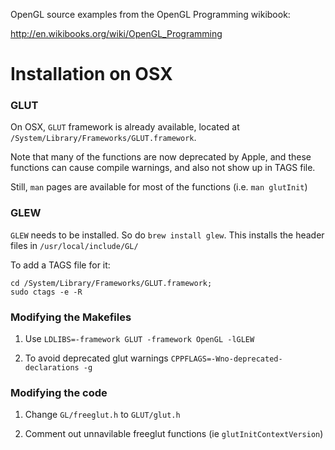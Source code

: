 OpenGL source examples from the OpenGL Programming wikibook:

  http://en.wikibooks.org/wiki/OpenGL_Programming


# Installation on OSX


### GLUT

On OSX, `GLUT` framework is already available,
located at `/System/Library/Frameworks/GLUT.framework`.

Note that many of the functions are now deprecated by Apple,
and these functions can cause compile warnings, and also
not show up in TAGS file.

Still, `man` pages are available for most of the functions
(i.e. `man glutInit`)


### GLEW

`GLEW` needs to be installed. So do `brew install glew`.
This installs the header files in `/usr/local/include/GL/`

To add a TAGS file for it:
```
cd /System/Library/Frameworks/GLUT.framework;
sudo ctags -e -R
```

### Modifying the Makefiles

1. Use `LDLIBS=-framework GLUT -framework OpenGL -lGLEW`

2. To avoid deprecated glut warnings `CPPFLAGS=-Wno-deprecated-declarations -g`


### Modifying the code

1. Change `GL/freeglut.h` to `GLUT/glut.h`

2. Comment out unnavilable freeglut functions (ie `glutInitContextVersion`)
